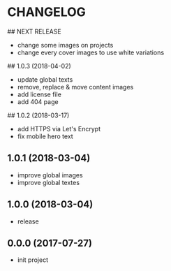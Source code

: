 # CHANGELOG

## NEXT RELEASE
 - change some images on projects
 - change every cover images to use white variations

## 1.0.3 (2018-04-02)
 - update global texts
 - remove, replace & move content images
 - add license file
 - add 404 page

## 1.0.2 (2018-03-17)
 - add HTTPS via Let's Encrypt
 - fix mobile hero text

## 1.0.1 (2018-03-04)
 - improve global images
 - improve global textes

## 1.0.0 (2018-03-04)
 - release
 
## 0.0.0 (2017-07-27)
 - init project
